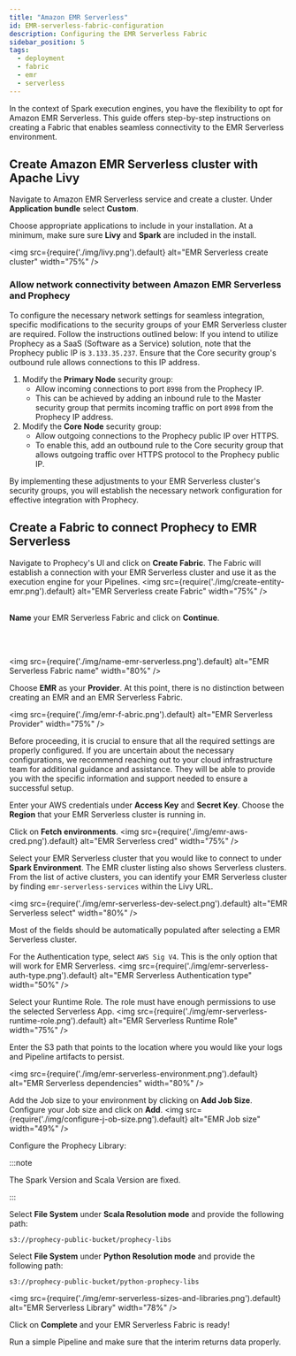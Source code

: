 ```yaml
---
title: "Amazon EMR Serverless"
id: EMR-serverless-fabric-configuration
description: Configuring the EMR Serverless Fabric
sidebar_position: 5
tags:
  - deployment
  - fabric
  - emr
  - serverless
---
```


In the context of Spark execution engines, you have the flexibility to opt for Amazon EMR Serverless. This guide offers step-by-step instructions on creating a Fabric that enables seamless connectivity to the EMR Serverless environment.

## Create Amazon EMR Serverless cluster with Apache Livy

Navigate to Amazon EMR Serverless service and create a cluster. Under **Application bundle** select **Custom**.

Choose appropriate applications to include in your installation. At a minimum, make sure sure **Livy** and **Spark** are included in the install.

<img src={require('./img/livy.png').default} alt="EMR Serverless create cluster" width="75%" />

### Allow network connectivity between Amazon EMR Serverless and Prophecy

To configure the necessary network settings for seamless integration, specific modifications to the security groups of your EMR Serverless cluster are required. Follow the instructions outlined below:
If you intend to utilize Prophecy as a SaaS (Software as a Service) solution, note that the Prophecy public IP is `3.133.35.237`. Ensure that the Core security group's outbound rule allows connections to this IP address.

1. Modify the **Primary Node** security group:
   - Allow incoming connections to port `8998` from the Prophecy IP.
   - This can be achieved by adding an inbound rule to the Master security group that permits incoming traffic on port `8998` from the Prophecy IP address.
2. Modify the **Core Node** security group:
   - Allow outgoing connections to the Prophecy public IP over HTTPS.
   - To enable this, add an outbound rule to the Core security group that allows outgoing traffic over HTTPS protocol to the Prophecy public IP.

By implementing these adjustments to your EMR Serverless cluster's security groups, you will establish the necessary network configuration for effective integration with Prophecy.

## Create a Fabric to connect Prophecy to EMR Serverless

Navigate to Prophecy's UI and click on **Create Fabric**. The Fabric will establish a connection with your EMR Serverless cluster and use it as the execution engine for your Pipelines.
<img src={require('./img/create-entity-emr.png').default} alt="EMR Serverless create Fabric" width="75%" />
<br/>
<br/>

**Name** your EMR Serverless Fabric and click on **Continue**.

<br/>
<br/>

<img src={require('./img/name-emr-serverless.png').default} alt="EMR Serverless Fabric name" width="80%" />

Choose **EMR** as your **Provider**. At this point, there is no distinction between creating an EMR and an EMR Serverless Fabric.

<img src={require('./img/emr-f-abric.png').default} alt="EMR Serverless Provider" width="75%" />

Before proceeding, it is crucial to ensure that all the required settings are properly configured. If you are uncertain about the necessary configurations, we recommend reaching out to your cloud infrastructure team for additional guidance and assistance. They will be able to provide you with the specific information and support needed to ensure a successful setup.

Enter your AWS credentials under **Access Key** and **Secret Key**. Choose the **Region** that your EMR Serverless cluster is running in.

Click on **Fetch environments**.
<img src={require('./img/emr-aws-cred.png').default} alt="EMR Serverless cred" width="75%" />

Select your EMR Serverless cluster that you would like to connect to under **Spark Environment**. The EMR cluster listing also shows Serverless clusters. From the list of active clusters, you can identify your EMR Serverless cluster by finding `emr-serverless-services` within the Livy URL.

<img src={require('./img/emr-serverless-dev-select.png').default} alt="EMR Serverless select" width="80%" />

Most of the fields should be automatically populated after selecting a EMR Serverless cluster.

For the Authentication type, select `AWS Sig V4`. This is the only option that will work for EMR Serverless.
<img src={require('./img/emr-serverless-auth-type.png').default} alt="EMR Serverless Authentication type" width="50%" />

Select your Runtime Role. The role must have enough permissions to use the selected Serverless App.
<img src={require('./img/emr-serverless-runtime-role.png').default} alt="EMR Serverless Runtime Role" width="75%" />

Enter the S3 path that points to the location where you would like your logs and Pipeline artifacts to persist.

<img src={require('./img/emr-serverless-environment.png').default} alt="EMR Serverless dependencies" width="80%" />

Add the Job size to your environment by clicking on **Add Job Size**. Configure your Job size and click on **Add**.
<img src={require('./img/configure-j-ob-size.png').default} alt="EMR Job size" width="49%" />

Configure the Prophecy Library:

:::note

The Spark Version and Scala Version are fixed.

:::

Select **File System** under **Scala Resolution mode** and provide the following path:

`s3://prophecy-public-bucket/prophecy-libs`

Select **File System** under **Python Resolution mode** and provide the following path:

`s3://prophecy-public-bucket/python-prophecy-libs`

<img src={require('./img/emr-serverless-sizes-and-libraries.png').default} alt="EMR Serverless Library" width="78%" />

Click on **Complete** and your EMR Serverless Fabric is ready!

Run a simple Pipeline and make sure that the interim returns data properly.
